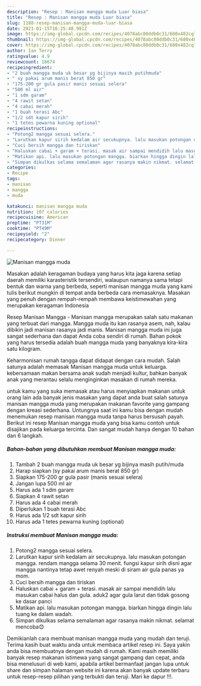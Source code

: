 ```yaml
---
description: "Resep : Manisan mangga muda Luar biasa"
title: "Resep : Manisan mangga muda Luar biasa"
slug: 1188-resep-manisan-mangga-muda-luar-biasa
date: 2021-01-15T16:25:48.991Z
image: https://img-global.cpcdn.com/recipes/4078abc80ddb0c31/680x482cq70/manisan-mangga-muda-foto-resep-utama.jpg
thumbnail: https://img-global.cpcdn.com/recipes/4078abc80ddb0c31/680x482cq70/manisan-mangga-muda-foto-resep-utama.jpg
cover: https://img-global.cpcdn.com/recipes/4078abc80ddb0c31/680x482cq70/manisan-mangga-muda-foto-resep-utama.jpg
author: Ian Terry
ratingvalue: 4.9
reviewcount: 18674
recipeingredient:
- "2 buah mangga muda uk besar yg bijinya masih putihmuda"
- " sy pakai arum manis berat 850 gr"
- "175-200 gr gula pasir manis sesuai selera"
- "500 ml air"
- "1 sdm garam"
- "4 rawit setan"
- "4 cabai merah"
- "1 buah terasi Abc"
- "1/2 sdt kapur sirih"
- "1 tetes pewarna kuning optional"
recipeinstructions:
- "Potong2 mangga sesuai selera."
- "Larutkan kapur sirih kedalam air secukupnya. lalu masukan potongan mangga. rendam mangga selama 30 menit. fungsi kapur sirih disni agar mangga nantinya tetap awet renyah meski di siram air gula panas ya mom."
- "Cuci bersih mangga dan tiriskan"
- "Haluskan cabai + garam + terasi. masak air sampai mendidih lalu masukan cabai halus dan gula. aduk2 agar gula larut dan tidak gosong ke dasar panci"
- "Matikan api. lalu masukan potongan mangga. biarkan hingga dingin lalu tuang ke dalam wadah."
- "Simpan dikulkas selama semalaman agar rasanya makin nikmat. selamat mencoba😊"
categories:
- Recipe
tags:
- manisan
- mangga
- muda

katakunci: manisan mangga muda 
nutrition: 107 calories
recipecuisine: American
preptime: "PT31M"
cooktime: "PT49M"
recipeyield: "2"
recipecategory: Dinner

---
```



![Manisan mangga muda](https://img-global.cpcdn.com/recipes/4078abc80ddb0c31/680x482cq70/manisan-mangga-muda-foto-resep-utama.jpg)

Masakan adalah keragaman budaya yang harus kita jaga karena setiap daerah memiliki karasteristik tersendiri, walaupun namanya sama tetapi bentuk dan warna yang berbeda, seperti manisan mangga muda yang kami tulis berikut mungkin di tempat anda berbeda cara memasaknya. Masakan yang penuh dengan rempah-rempah membawa keistimewahan yang merupakan keragaman Indonesia

Resep Manisan Mangga - Manisan mangga merupakan salah satu makanan yang terbuat dari mangga. Mangga muda itu kan rasanya asem, nah, kalau dibikin jadi manisan rasanya jadi manis. Manisan mangga muda ini juga sangat sederhana dan dapat Anda coba sendiri di rumah. Bahan pokok yang harus tersedia adalah buah mangga muda yang banyaknya kira-kira satu kilogram.

Keharmonisan rumah tangga dapat didapat dengan cara mudah. Salah satunya adalah memasak Manisan mangga muda untuk keluarga. kebersamaan makan bersama anak sudah menjadi kultur, bahkan banyak anak yang merantau selalu menginginkan masakan di rumah mereka.

untuk kamu yang suka memasak atau harus menyiapkan makanan untuk orang lain ada banyak jenis masakan yang dapat anda buat salah satunya manisan mangga muda yang merupakan makanan favorite yang gampang dengan kreasi sederhana. Untungnya saat ini kamu bisa dengan mudah menemukan resep manisan mangga muda tanpa harus bersusah payah.
Berikut ini resep Manisan mangga muda yang bisa kamu contoh untuk disajikan pada keluarga tercinta. Dan sangat mudah hanya dengan 10 bahan dan 6 langkah.


<!--inarticleads1-->

##### Bahan-bahan yang dibutuhkan membuat Manisan mangga muda:

1. Tambah 2 buah mangga muda uk besar yg bijinya masih putih/muda
1. Harap siapkan  (sy pakai arum manis berat 850 gr)
1. Siapkan 175-200 gr gula pasir (manis sesuai selera)
1. Jangan lupa 500 ml air
1. Harus ada 1 sdm garam
1. Siapkan 4 rawit setan
1. Harus ada 4 cabai merah
1. Diperlukan 1 buah terasi Abc
1. Harus ada 1/2 sdt kapur sirih
1. Harus ada 1 tetes pewarna kuning (optional)




<!--inarticleads2-->

##### Instruksi membuat  Manisan mangga muda:

1. Potong2 mangga sesuai selera.
1. Larutkan kapur sirih kedalam air secukupnya. lalu masukan potongan mangga. rendam mangga selama 30 menit. fungsi kapur sirih disni agar mangga nantinya tetap awet renyah meski di siram air gula panas ya mom.
1. Cuci bersih mangga dan tiriskan
1. Haluskan cabai + garam + terasi. masak air sampai mendidih lalu masukan cabai halus dan gula. aduk2 agar gula larut dan tidak gosong ke dasar panci
1. Matikan api. lalu masukan potongan mangga. biarkan hingga dingin lalu tuang ke dalam wadah.
1. Simpan dikulkas selama semalaman agar rasanya makin nikmat. selamat mencoba😊




Demikianlah cara membuat manisan mangga muda yang mudah dan teruji. Terima kasih buat waktu anda untuk membaca artikel resep ini. Saya yakin anda bisa membuatnya dengan mudah di rumah. Kami masih memiliki banyak resep makanan istimewa yang sangat gampang dan cepat, anda bisa menelusuri di web kami, apabila artikel bermanfaat jangan lupa untuk share dan simpan halaman website ini karena akan banyak update terbaru untuk resep-resep pilihan yang terbukti dan teruji. Mari ke dapur !!!. 
